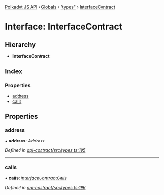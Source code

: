 [Polkadot JS API](../README.md) › [Globals](../globals.md) › ["types"](../modules/_types_.md) › [InterfaceContract](_types_.interfacecontract.md)

# Interface: InterfaceContract

## Hierarchy

* **InterfaceContract**

## Index

### Properties

* [address](_types_.interfacecontract.md#address)
* [calls](_types_.interfacecontract.md#calls)

## Properties

###  address

• **address**: *Address*

*Defined in [api-contract/src/types.ts:195](https://github.com/polkadot-js/api/blob/eb5ee9860b/packages/api-contract/src/types.ts#L195)*

___

###  calls

• **calls**: *[InterfaceContractCalls](_types_.interfacecontractcalls.md)*

*Defined in [api-contract/src/types.ts:196](https://github.com/polkadot-js/api/blob/eb5ee9860b/packages/api-contract/src/types.ts#L196)*
